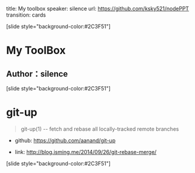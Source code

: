 title: My toolbox
speaker: silence
url: https://github.com/ksky521/nodePPT
transition: cards


[slide style="background-color:#2C3F51"]

# My ToolBox
## Author：silence


[slide style="background-color:#2C3F51"]

# git-up

> git-up(1) -- fetch and rebase all locally-tracked remote branches

- github: https://github.com/aanand/git-up


- link: http://blog.isming.me/2014/09/26/git-rebase-merge/


[slide style="background-color:#2C3F51"]
